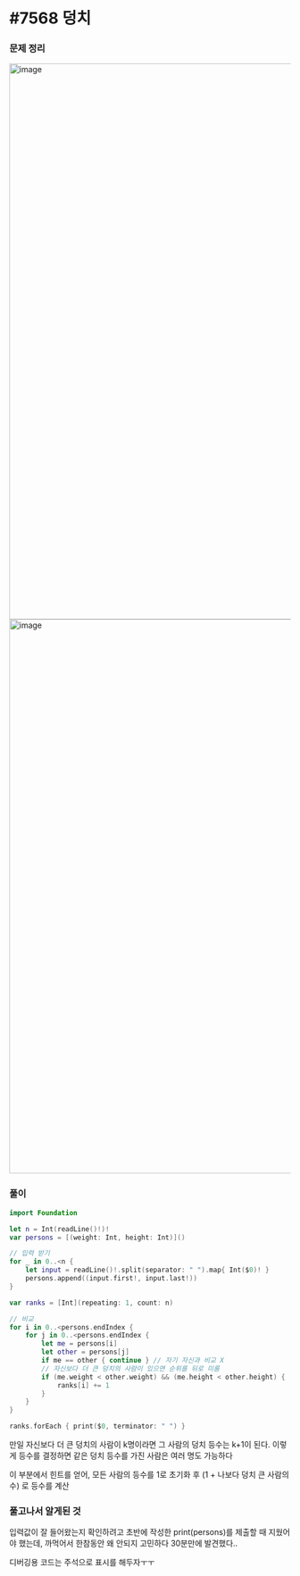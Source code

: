 # #7568 덩치

### 문제 정리

<img width="996" alt="image" src="https://user-images.githubusercontent.com/60254939/161526151-a3cb5571-bf10-4ebd-9f63-f2098c1b2f2a.png">
<img width="993" alt="image" src="https://user-images.githubusercontent.com/60254939/161526171-04fd22fb-6f84-4740-af66-5e39f883ce51.png">


### 풀이



```Swift
import Foundation

let n = Int(readLine()!)!
var persons = [(weight: Int, height: Int)]()

// 입력 받기
for _ in 0..<n {
    let input = readLine()!.split(separator: " ").map{ Int($0)! }
    persons.append((input.first!, input.last!))
}

var ranks = [Int](repeating: 1, count: n)

// 비교
for i in 0..<persons.endIndex {
    for j in 0..<persons.endIndex {
        let me = persons[i]
        let other = persons[j]
        if me == other { continue } // 자기 자신과 비교 X
        // 자신보다 더 큰 덩치의 사람이 있으면 순위를 뒤로 미룸
        if (me.weight < other.weight) && (me.height < other.height) {
            ranks[i] += 1
        }
    }
}

ranks.forEach { print($0, terminator: " ") }

```

만일 자신보다 더 큰 덩치의 사람이 k명이라면 그 사람의 덩치 등수는 k+1이 된다. 이렇게 등수를 결정하면 같은 덩치 등수를 가진 사람은 여러 명도 가능하다

이 부분에서 힌트를 얻어, 모든 사람의 등수를 1로 초기화 후 (1 + 나보다 덩치 큰 사람의 수) 로 등수를 계산


### 풀고나서 알게된 것

입력값이 잘 들어왔는지 확인하려고 초반에 작성한 print(persons)를 제출할 때 지웠어야 했는데, 까먹어서 한참동안 왜 안되지 고민하다 30분만에 발견했다.. 

디버깅용 코드는 주석으로 표시를 해두자ㅜㅜ
